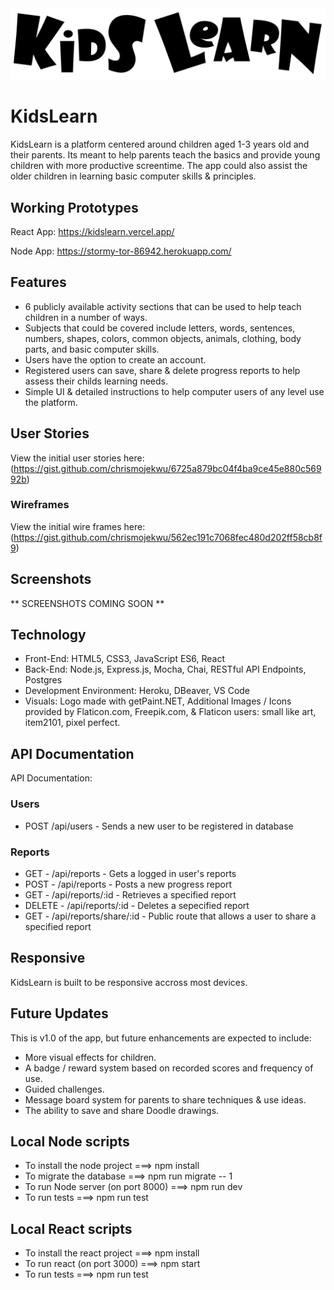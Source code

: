<img src="https://github.com/chrismojekwu/KidsLearn-client/blob/master/src/img/kidslearn3.png" width="600" />

# KidsLearn

KidsLearn is a platform centered around children aged 1-3 years old and their parents. Its meant to help parents teach the basics and provide young children with more productive screentime. The app could also assist the older children in learning basic computer skills & principles.

## Working Prototypes

React App: https://kidslearn.vercel.app/

Node App: https://stormy-tor-86942.herokuapp.com/

## Features

- 6 publicly available activity sections that can be used to help teach children in a number of ways.
- Subjects that could be covered include letters, words, sentences, numbers, shapes, colors, common objects, animals, clothing, body parts, and basic computer skills.
- Users have the option to create an account.
- Registered users can save, share & delete progress reports to help assess their childs learning needs.
- Simple UI & detailed instructions to help computer users of any level use the platform.

## User Stories

View the initial user stories here:(https://gist.github.com/chrismojekwu/6725a879bc04f4ba9ce45e880c56992b)

### Wireframes

View the initial wire frames here:(https://gist.github.com/chrismojekwu/562ec191c7068fec480d202ff58cb8f9)

## Screenshots

** SCREENSHOTS COMING SOON **

## Technology

- Front-End: HTML5, CSS3, JavaScript ES6, React
- Back-End: Node.js, Express.js, Mocha, Chai, RESTful API Endpoints, Postgres
- Development Environment: Heroku, DBeaver, VS Code
- Visuals: Logo made with getPaint.NET, Additional Images / Icons provided by Flaticon.com, Freepik.com, & Flaticon users: small like art, item2101, pixel perfect.

## API Documentation

API Documentation:

### Users

- POST /api/users - Sends a new user to be registered in database

### Reports

- GET - /api/reports - Gets a logged in user's reports
- POST - /api/reports - Posts a new progress report
- GET - /api/reports/:id - Retrieves a specified report
- DELETE - /api/reports/:id - Deletes a sepecified report
- GET - /api/reports/share/:id - Public route that allows a user to share a specified report

## Responsive

KidsLearn is built to be responsive accross most devices.

## Future Updates

This is v1.0 of the app, but future enhancements are expected to include:

- More visual effects for children.
- A badge / reward system based on recorded scores and frequency of use.
- Guided challenges.
- Message board system for parents to share techniques & use ideas.
- The ability to save and share Doodle drawings.

## Local Node scripts

- To install the node project ===> npm install
- To migrate the database ===> npm run migrate -- 1
- To run Node server (on port 8000) ===> npm run dev
- To run tests ===> npm run test

## Local React scripts

- To install the react project ===> npm install
- To run react (on port 3000) ===> npm start
- To run tests ===> npm run test
